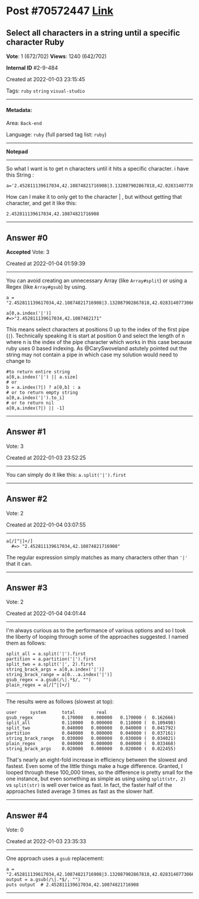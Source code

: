 
# Post \#70572447 [Link](https://stackoverflow.com/questions/70572447/)

## Select all characters in a string until a specific character Ruby

**Vote**: 1 (672/702) **Views**: 1240 (642/702) 

**Internal ID** \#2-9-484

Created at 2022-01-03 23:15:45

Tags: `ruby` `string` `visual-studio`

----------

#### Metadata:

Area: `Back-end`

Language: `ruby` (full parsed tag list: `ruby`)

----------

**Notepad**


----------

So what I want is to get n characters until it hits a specific character.
i have this String :
```
a='2.452811139617034,42.10874821716908|3.132087902867818,42.028314077306646|-0.07934861041448178,41.647538468746916|-0.07948265046522918,41.64754863599606'
```

How can I make it to only get to the character | , but without getting that character,
and get it like this:
```
2.452811139617034,42.10874821716908
```



----------
        
## Answer \#0

**Accepted** Vote: 3

Created at 2022-01-04 01:59:39

------------

You can avoid creating an unnecessary Array (like `Array#split`) or using a Regex (like `Array#gsub`) by using.
```
a = "2.452811139617034,42.10874821716908|3.132087902867818,42.028314077306646|-0.07934861041448178,41.647538468746916|-0.07948265046522918,41.64754863599606"

a[0,a.index('|')]
#=>"2.452811139617034,42.1087482171"
```

This means select characters at positions 0 up to the index of the first pipe (`|`). Technically speaking it is start at position 0 and select the length of n where n is the index of the pipe character which works in this case because ruby uses 0 based indexing.
As @CarySwoveland astutely pointed out the string may not contain a pipe in which case my solution would need to change to
```
#to return entire string
a[0,a.index('|') || a.size]
# or
b = a.index(?|) ? a[0,b] : a
# or to return empty string
a[0,a.index('|').to_i]
# or to return nil
a[0,a.index(?|) || -1]
```



------------
    
    
## Answer \#1

 Vote: 3

Created at 2022-01-03 23:52:25

------------

You can simply do it like this:
`a.split('|').first`


------------
    
    
## Answer \#2

 Vote: 2

Created at 2022-01-04 03:07:55

------------

```
a[/[^|]+/]
  #=> "2.452811139617034,42.10874821716908"
```

The regular expression simply matches as many characters other than `'|'` that it can.


------------
    
    
## Answer \#3

 Vote: 2

Created at 2022-01-04 04:01:44

------------

I'm always curious as to the performance of various options and so I took the liberty of looping through some of the approaches suggested.  I named them as follows:
```
split_all = a.split('|').first
partition = a.partition('|').first
split_two = a.split('|', 2).first
string_brack_args = a[0,a.index('|')]
string_brack_range = a[0...a.index('|')]
gsub_regex = a.gsub(/\|.*$/, "")
plain_regex = a[/[^|]+/]
```


---


The results were as follows (slowest at top):
```
user     system      total        real
gsub_regex           0.170000   0.000000   0.170000 (  0.162666)
split_all            0.110000   0.000000   0.110000 (  0.109498)
split_two            0.040000   0.000000   0.040000 (  0.041792)
partition            0.040000   0.000000   0.040000 (  0.037161)
string_brack_range   0.030000   0.000000   0.030000 (  0.034021)
plain_regex          0.040000   0.000000   0.040000 (  0.033468)
string_brack_args    0.020000   0.000000   0.020000 (  0.022455)
```

That's nearly an eight-fold increase in efficiency between the slowest and fastest.  Even some of the little things make a huge difference.  Granted, I looped through these 100_000 times, so the difference is pretty small for the one instance, but even something as simple as using using `split(str, 2)` vs `split(str)` is well over twice as fast.  In fact, the faster half of the approaches listed average 3 times as fast as the slower half.


------------
    
    
## Answer \#4

 Vote: 0

Created at 2022-01-03 23:35:33

------------

One approach uses a `gsub` replacement:
```
a = "2.452811139617034,42.10874821716908|3.132087902867818,42.028314077306646|-0.07934861041448178,41.647538468746916|-0.07948265046522918,41.64754863599606"
output = a.gsub(/\|.*$/, "")
puts output  # 2.452811139617034,42.10874821716908
```



------------
    
    